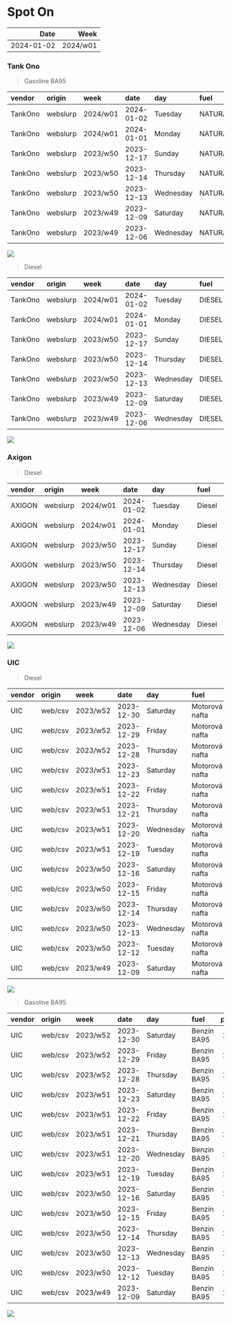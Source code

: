 Spot On
================

|       Date |     Week |
|-----------:|---------:|
| 2024-01-02 | 2024/w01 |

### Tank Ono

> Gasoline BA95

| vendor  | origin   | week     | date       | day       | fuel      | price | PriceVAT |
|:--------|:---------|:---------|:-----------|:----------|:----------|------:|---------:|
| TankOno | webslurp | 2024/w01 | 2024-01-02 | Tuesday   | NATURAL95 | 28.02 |     33.9 |
| TankOno | webslurp | 2024/w01 | 2024-01-01 | Monday    | NATURAL95 | 28.02 |     33.9 |
| TankOno | webslurp | 2023/w50 | 2023-12-17 | Sunday    | NATURAL95 | 28.02 |     33.9 |
| TankOno | webslurp | 2023/w50 | 2023-12-14 | Thursday  | NATURAL95 | 28.02 |     33.9 |
| TankOno | webslurp | 2023/w50 | 2023-12-13 | Wednesday | NATURAL95 | 28.84 |     34.9 |
| TankOno | webslurp | 2023/w49 | 2023-12-09 | Saturday  | NATURAL95 | 28.84 |     34.9 |
| TankOno | webslurp | 2023/w49 | 2023-12-06 | Wednesday | NATURAL95 | 28.84 |     34.9 |

<img src="SpotOn_files/figure-gfm/tono-ba95-1.png" style="display: block; margin: auto auto auto 0;" />

> Diesel

| vendor  | origin   | week     | date       | day       | fuel   | price | PriceVAT |
|:--------|:---------|:---------|:-----------|:----------|:-------|------:|---------:|
| TankOno | webslurp | 2024/w01 | 2024-01-02 | Tuesday   | DIESEL | 28.51 |     34.5 |
| TankOno | webslurp | 2024/w01 | 2024-01-01 | Monday    | DIESEL | 28.51 |     34.5 |
| TankOno | webslurp | 2023/w50 | 2023-12-17 | Sunday    | DIESEL | 28.51 |     34.5 |
| TankOno | webslurp | 2023/w50 | 2023-12-14 | Thursday  | DIESEL | 28.51 |     34.5 |
| TankOno | webslurp | 2023/w50 | 2023-12-13 | Wednesday | DIESEL | 28.84 |     34.9 |
| TankOno | webslurp | 2023/w49 | 2023-12-09 | Saturday  | DIESEL | 28.84 |     34.9 |
| TankOno | webslurp | 2023/w49 | 2023-12-06 | Wednesday | DIESEL | 29.67 |     35.9 |

<img src="SpotOn_files/figure-gfm/tono-diesel-1.png" style="display: block; margin: auto auto auto 0;" />

### Axigon

> Diesel

| vendor | origin   | week     | date       | day       | fuel   | price | PriceVAT |
|:-------|:---------|:---------|:-----------|:----------|:-------|------:|---------:|
| AXIGON | webslurp | 2024/w01 | 2024-01-02 | Tuesday   | Diesel |  28.9 |     35.0 |
| AXIGON | webslurp | 2024/w01 | 2024-01-01 | Monday    | Diesel |  29.7 |     36.0 |
| AXIGON | webslurp | 2023/w50 | 2023-12-17 | Sunday    | Diesel |  29.7 |     36.0 |
| AXIGON | webslurp | 2023/w50 | 2023-12-14 | Thursday  | Diesel |  29.7 |     36.0 |
| AXIGON | webslurp | 2023/w50 | 2023-12-13 | Wednesday | Diesel |  29.7 |     36.0 |
| AXIGON | webslurp | 2023/w49 | 2023-12-09 | Saturday  | Diesel |  30.3 |     36.7 |
| AXIGON | webslurp | 2023/w49 | 2023-12-06 | Wednesday | Diesel |  30.3 |     36.7 |

<img src="SpotOn_files/figure-gfm/axigon-diesel-1.png" style="display: block; margin: auto auto auto 0;" />

### UIC

> Diesel

| vendor | origin  | week     | date       | day       | fuel           | price | priceVAT |
|:-------|:--------|:---------|:-----------|:----------|:---------------|------:|---------:|
| UIC    | web/csv | 2023/w52 | 2023-12-30 | Saturday  | Motorová nafta |  27.6 |     33.4 |
| UIC    | web/csv | 2023/w52 | 2023-12-29 | Friday    | Motorová nafta |  28.0 |     33.9 |
| UIC    | web/csv | 2023/w52 | 2023-12-28 | Thursday  | Motorová nafta |  28.1 |     34.0 |
| UIC    | web/csv | 2023/w51 | 2023-12-23 | Saturday  | Motorová nafta |  28.4 |     34.4 |
| UIC    | web/csv | 2023/w51 | 2023-12-22 | Friday    | Motorová nafta |  28.6 |     34.6 |
| UIC    | web/csv | 2023/w51 | 2023-12-21 | Thursday  | Motorová nafta |  28.5 |     34.5 |
| UIC    | web/csv | 2023/w51 | 2023-12-20 | Wednesday | Motorová nafta |  28.3 |     34.2 |
| UIC    | web/csv | 2023/w51 | 2023-12-19 | Tuesday   | Motorová nafta |  28.1 |     34.0 |
| UIC    | web/csv | 2023/w50 | 2023-12-16 | Saturday  | Motorová nafta |  27.9 |     33.8 |
| UIC    | web/csv | 2023/w50 | 2023-12-15 | Friday    | Motorová nafta |  27.9 |     33.8 |
| UIC    | web/csv | 2023/w50 | 2023-12-14 | Thursday  | Motorová nafta |  27.9 |     33.8 |
| UIC    | web/csv | 2023/w50 | 2023-12-13 | Wednesday | Motorová nafta |  28.2 |     34.1 |
| UIC    | web/csv | 2023/w50 | 2023-12-12 | Tuesday   | Motorová nafta |  28.4 |     34.4 |
| UIC    | web/csv | 2023/w49 | 2023-12-09 | Saturday  | Motorová nafta |  28.4 |     34.4 |

<img src="SpotOn_files/figure-gfm/uic-diesel-1.png" style="display: block; margin: auto auto auto 0;" />

> Gasoline BA95

| vendor | origin  | week     | date       | day       | fuel        | price | priceVAT |
|:-------|:--------|:---------|:-----------|:----------|:------------|------:|---------:|
| UIC    | web/csv | 2023/w52 | 2023-12-30 | Saturday  | Benzin BA95 |  28.4 |     34.4 |
| UIC    | web/csv | 2023/w52 | 2023-12-29 | Friday    | Benzin BA95 |  28.5 |     34.5 |
| UIC    | web/csv | 2023/w52 | 2023-12-28 | Thursday  | Benzin BA95 |  28.4 |     34.4 |
| UIC    | web/csv | 2023/w51 | 2023-12-23 | Saturday  | Benzin BA95 |  28.2 |     34.1 |
| UIC    | web/csv | 2023/w51 | 2023-12-22 | Friday    | Benzin BA95 |  28.0 |     33.9 |
| UIC    | web/csv | 2023/w51 | 2023-12-21 | Thursday  | Benzin BA95 |  27.9 |     33.8 |
| UIC    | web/csv | 2023/w51 | 2023-12-20 | Wednesday | Benzin BA95 |  27.7 |     33.5 |
| UIC    | web/csv | 2023/w51 | 2023-12-19 | Tuesday   | Benzin BA95 |  27.7 |     33.5 |
| UIC    | web/csv | 2023/w50 | 2023-12-16 | Saturday  | Benzin BA95 |  27.6 |     33.4 |
| UIC    | web/csv | 2023/w50 | 2023-12-15 | Friday    | Benzin BA95 |  27.5 |     33.3 |
| UIC    | web/csv | 2023/w50 | 2023-12-14 | Thursday  | Benzin BA95 |  27.4 |     33.2 |
| UIC    | web/csv | 2023/w50 | 2023-12-13 | Wednesday | Benzin BA95 |  27.2 |     32.9 |
| UIC    | web/csv | 2023/w50 | 2023-12-12 | Tuesday   | Benzin BA95 |  27.6 |     33.4 |
| UIC    | web/csv | 2023/w49 | 2023-12-09 | Saturday  | Benzin BA95 |  27.6 |     33.4 |

<img src="SpotOn_files/figure-gfm/uic-ba95-1.png" style="display: block; margin: auto auto auto 0;" />
